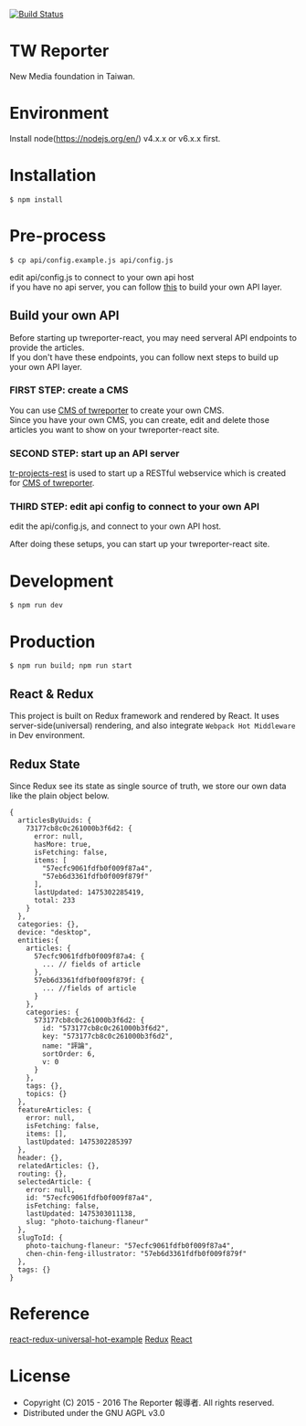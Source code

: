 [![Build Status](https://travis-ci.org/twreporter/twreporter-react.svg?branch=master)](https://travis-ci.org/twreporter/twreporter-react)

# TW Reporter
New Media foundation in Taiwan.

# Environment
  Install node(https://nodejs.org/en/) v4.x.x or v6.x.x first.

# Installation
    $ npm install

# Pre-process
    $ cp api/config.example.js api/config.js 
edit api/config.js to connect to your own api host <br />
if you have no api server, you can follow [this](https://github.com/twreporter/twreporter-react/blob/revamp/README.md#build-your-own-api) to build your own API layer.

## Build your own API
Before starting up twreporter-react, you may need serveral API endpoints to provide the articles.<br/>
If you don't have these endpoints, you can follow next steps to build up your own API layer.

### FIRST STEP: create a CMS 
You can use [CMS of twreporter](https://github.com/twreporter/plate) to create your own CMS.<br/>
Since you have your own CMS, you can create, edit and delete those articles you want to show on your twreporter-react site.

### SECOND STEP: start up an API server
[tr-projects-rest](https://github.com/twreporter/tr-projects-rest) is used to start up a RESTful webservice which is created for [CMS of twreporter](https://github.com/twreporter/plate).<br />

### THIRD STEP: edit api config to connect to your own API
edit the api/config.js, and connect to your own API host.<br />

After doing these setups, you can start up your twreporter-react site.

# Development
    $ npm run dev
  
# Production
    $ npm run build; npm run start

## React & Redux
This project is built on Redux framework and rendered by React.
It uses server-side(universal) rendering, and also integrate ```Webpack Hot Middleware``` in Dev environment.

## Redux State
Since Redux see its state as single source of truth, we store our own data like the plain object below.
```
{
  articlesByUuids: {
    73177cb8c0c261000b3f6d2: {
      error: null,
      hasMore: true,
      isFetching: false,
      items: [
        "57ecfc9061fdfb0f009f87a4",
        "57eb6d3361fdfb0f009f879f"
      ],
      lastUpdated: 1475302285419,
      total: 233
    }
  },
  categories: {},
  device: "desktop",
  entities:{
    articles: {
      57ecfc9061fdfb0f009f87a4: {
        ... // fields of article
      },
      57eb6d3361fdfb0f009f879f: {
        ... //fields of article
      }
    },
    categories: {
      573177cb8c0c261000b3f6d2: {
        id: "573177cb8c0c261000b3f6d2",
        key: "573177cb8c0c261000b3f6d2",
        name: "評論",
        sortOrder: 6,
        v: 0
      }
    },
    tags: {},
    topics: {}
  },
  featureArticles: {
    error: null,
    isFetching: false,
    items: [],
    lastUpdated: 1475302285397
  },
  header: {},
  relatedArticles: {},
  routing: {},
  selectedArticle: {
    error: null,
    id: "57ecfc9061fdfb0f009f87a4",
    isFetching: false, 
    lastUpdated: 1475303011138,
    slug: "photo-taichung-flaneur"
  },
  slugToId: {
    photo-taichung-flaneur: "57ecfc9061fdfb0f009f87a4",
    chen-chin-feng-illustrator: "57eb6d3361fdfb0f009f879f"
  },
  tags: {}
}
```
# Reference
[react-redux-universal-hot-example](https://github.com/erikras/react-redux-universal-hot-example)
[Redux](https://github.com/reactjs/redux)
[React](https://github.com/facebook/react)

# License
* Copyright (C) 2015 - 2016 The Reporter 報導者. All rights reserved.
* Distributed under the GNU AGPL v3.0

